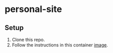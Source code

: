 # personal-site

## Setup
1. Clone this repo.
2. Follow the instructions in this container [image](https://hub.docker.com/r/octos4murai/eleventy-dev).
